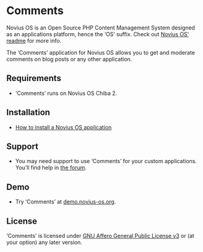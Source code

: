 # Comments

Novius OS is an Open Source PHP Content Management System designed as an applications platform, hence the ‘OS’ suffix. Check out [Novius OS’ readme](http://github.com/novius-os/novius-os#readme) for more info.

The ‘Comments’ application for Novius OS allows you to get and moderate comments on blog posts or any other application.

## Requirements

* ‘Comments’ runs on Novius OS Chiba 2.

## Installation

* [How to install a Novius OS application](http://community.novius-os.org/how-to-install-a-nos-app.html)

## Support

* You may need support to use ‘Comments’ for your custom applications. You’ll find help in [the forum](http://forums.novius-os.org/en).

## Demo

* Try ‘Comments’ at [demo.novius-os.org](http://demo.novius-os.org/admin).

## License

‘Comments’ is licensed under [GNU Affero General Public License v3](http://www.gnu.org/licenses/agpl-3.0.html) or (at your option) any later version.